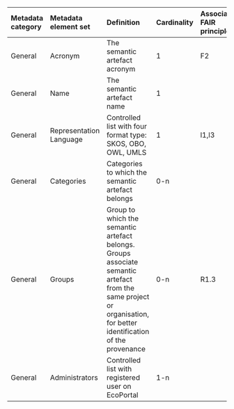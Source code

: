 | Metadata category | Metadata element set    | Definition                                                                                                                                                          | Cardinality | Associated FAIR principle | MOD classes and properties | Example and notes |
|:------------------|:------------------------|:--------------------------------------------------------------------------------------------------------------------------------------------------------------------|:------------|:--------------------------|:---------------------------|:-----------------|
| General           | Acronym                 | The semantic artefact acronym                                                                                                                                       | 1           | F2                        | omv:acronym                |                  |
| General           | Name                    | The semantic artefact name                                                                                                                                          | 1           |                           | omv:name                   |                  |
| General           | Representation Language | Controlled list with four format type: SKOS, OBO, OWL, UMLS                                                                                                         | 1           | l1,l3                     | omv:hasOntologyLanguage    |                  |
| General           | Categories              | Categories to which the semantic artefact belongs                                                                                                                   | 0-n         |                           | omv:hasDmain               |                  |
| General           | Groups                  | Group to which the semantic artefact belongs. Groups associate semantic artefact from the same project or organisation, for better identification of the provenance | 0-n         | R1.3                      | bioportal:group            |                  |
| General           | Administrators          | Controlled list with registered user on EcoPortal                                                                                                                   | 1-n         |                           | bioportal:administeredBy   |                  |
